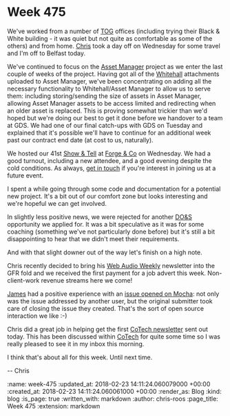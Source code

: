 Week 475
========

We've worked from a number of [TOG][the-office-group] offices (including trying their Black & White building - it was quiet but not quite as comfortable as some of the others) and from home. [Chris][chris-lowis] took a day off on Wednesday for some travel and I'm off to Belfast today.

We've continued to focus on the [Asset Manager][asset-manager] project as we enter the last couple of weeks of the project. Having got all of the [Whitehall][whitehall] attachments uploaded to Asset Manager, we've been concentrating on adding all the necessary functionality to Whitehall/Asset Manager to allow us to serve them: including storing/sending the size of assets in Asset Manager, allowing Asset Manager assets to be access limited and redirecting when an older asset is replaced. This is proving somewhat trickier than we'd hoped but we're doing our best to get it done before we handover to a team at GDS. We had one of our final catch-ups with GDS on Tuesday and explained that it's possible we'll have to continue for an additional week past our contract end date (at cost to us, naturally).

We hosted our 41st [Show & Tell][show-and-tell-events] at [Forge & Co][forge-and-co] on Wednesday. We had a good turnout, including a new attendee, and a good evening despite the cold conditions. As always, [get in touch][contact] if you're interest in joining us at a future event.

I spent a while going through some code and documentation for a potential new project. It's a bit out of our comfort zone but looks interesting and we're hopeful we can get involved.

In slightly less positive news, we were rejected for another [DO&S][digital-outcomes-and-specialists] opportunity we applied for. It was a bit speculative as it was for some coaching (something we've not particularly done before) but it's still a bit disappointing to hear that we didn't meet their requirements.

And with that slight downer out of the way let's finish on a high note.

Chris recently decided to bring his [Web Audio Weekly][web-audio-weekly] newsletter into the GFR fold and we received the first payment for a job advert this week. Non-client-work revenue streams here we come!

[James][james-mead] had a positive experience with an [issue opened on Mocha][mocha-issue-324]: not only was the issue addressed by another user, but the original submitter took care of closing the issue they created. That's the sort of open source interaction we like :-)

Chris did a great job in helping get the first [CoTech newsletter][co-tech-newsletter] sent out today. This has been discussed within [CoTech][co-tech] for quite some time so I was really pleased to see it in my inbox this morning.

I think that's about all for this week. Until next time.

-- Chris

[asset-manager]: https://github.com/alphagov/asset-manager
[chris-lowis]: /chris-lowis
[co-tech-newsletter]: https://community.coops.tech/t/cotech-newsletter-february-2018/627/1
[co-tech]: https://www.coops.tech/
[contact]: /contact
[digital-outcomes-and-specialists]: https://digitalmarketplace.blog.gov.uk/2015/12/07/digital-outcomes-and-specialists-is-open-for-applications/
[forge-and-co]: http://forgeandco.co.uk/
[james-mead]: /james-mead
[mocha-issue-324]: https://github.com/freerange/mocha/issues/324
[show-and-tell-events]: /show-and-tell-events
[the-office-group]: http://www.theofficegroup.co.uk/
[web-audio-weekly]: http://www.webaudioweekly.com/
[whitehall]: http://github.com/alphagov/whitehall

:name: week-475
:updated_at: 2018-02-23 14:11:24.060079000 +00:00
:created_at: 2018-02-23 14:11:24.060061000 +00:00
:render_as: Blog
:kind: blog
:is_page: true
:written_with: markdown
:author: chris-roos
:page_title: Week 475
:extension: markdown

